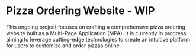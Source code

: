 # Pizza Ordering Website - WIP

This ongoing project focuses on crafting a comprehensive pizza 
ordering website built as a Multi-Page Application (MPA). 
It is currently in progress, aiming to leverage cutting-edge 
technologies to create an intuitive platform for users 
to customize and order pizzas online.
